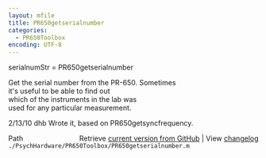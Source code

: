 ```yaml
---
layout: mfile
title: PR650getserialnumber
categories:
  - PR650Toolbox
encoding: UTF-8
---
```


serialnumStr = PR650getserialnumber  

Get the serial number from the PR-650.  Sometimes  
it's useful to be able to find out  
which of the instruments in the lab was  
used for any particular measurement.  

2/13/10  dhb  Wrote it, based on PR650getsyncfrequency.  


<div class="code_header" style="text-align:right;">
  <span style="float:left;">Path&nbsp;&nbsp;</span> <span class="counter">Retrieve <a href=
  "https://raw.github.com/Psychtoolbox-3/Psychtoolbox-3/beta/./PsychHardware/PR650Toolbox/PR650getserialnumber.m">current version from GitHub</a> | View <a href=
  "https://github.com/Psychtoolbox-3/Psychtoolbox-3/commits/beta/./PsychHardware/PR650Toolbox/PR650getserialnumber.m">changelog</a></span>
</div>
<div class="code">
  <code>./PsychHardware/PR650Toolbox/PR650getserialnumber.m</code>
</div>
